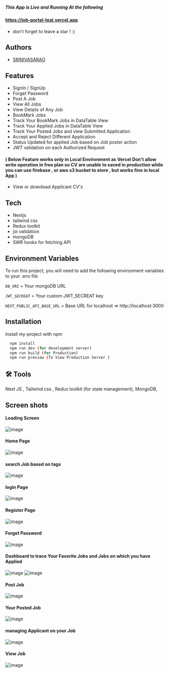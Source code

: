##### This App is Live and Running At the following
#### https://job-portal-teal.vercel.app

 - don't forget to leave a star ! :)

## Authors

- [SRINIVASARAO](https://www.github.com/srinivasrao)

## Features

- SignIn / SignUp
- Forget Password
- Post A Job
- View  All Jobs
- View Details of Any Job
- BookMark Jobs
- Track Your BookMark Jobs in DataTable View
- Track Your Applied Jobs in DataTable View 
- Track Your Posted Jobs and view Submitted Application 
- Accept and Reject Different Application 
- Status Updated for applied Job based on Job poster action 
- JWT validation on each Authorized Request

#### ( Below Feature works only in Local Environment as Vercel Don't allow write operation in free plan so CV are unable to saved in production while you can use firebase , or aws s3 bucket to store , but works fine in local App ) 
- View or download Applicant CV's 



## Tech
- Nextjs
- tailwind css
- Redux toolkit
- joi validation
- mongoDB
- SWR hooks for fetching API 

## Environment Variables

To run this project, you will need to add the following environment variables to your .env file

`DB_URI` = Your mongoDB URL

`JWT_SECREAT` = Your custom JWT_SECREAT key

`NEXT_PUBLIC_API_BASE_URL` =  Base URL for localhost  => http://localhost:3000


## Installation

Install my-project with npm

```bash
  npm install
  npm run dev (for development server)
  npm run build (for Production)
  npm run preview (To View Production Server )
```
    
    


## 🛠 Tools

Next JS , 
Tailwind css ,
Redux toolkit (for state management),
MongoDB, 



## Screen shots

#### Loading Screen
![image](https://user-images.githubusercontent.com/90745903/235368351-699df61b-15bb-429d-9387-c724cc4c0d75.png)

#### Home Page 
![image](https://user-images.githubusercontent.com/90745903/235368363-0fd4d1d4-e7ef-4202-b764-fc16f5185723.png)


#### search Job based on tags
![image](https://user-images.githubusercontent.com/90745903/235368398-2b9f560c-faf9-43e8-9404-39da691bfb40.png)




#### login Page
![image](https://user-images.githubusercontent.com/90745903/223760826-3b23f677-f6f1-4740-9859-a7de7795cd09.png)


#### Register Page
![image](https://user-images.githubusercontent.com/90745903/223760920-30248b2d-d221-4f3b-b5e2-23c685bdde37.png)

#### Forget Password 
![image](https://user-images.githubusercontent.com/90745903/224545005-68654792-96c0-4e75-9e01-526c1eda5228.png)

#### Dashboard to trace Your Favorite Jobs and Jobs on which you have Applied 
![image](https://user-images.githubusercontent.com/90745903/235368489-f55ae625-bb7d-4b69-a233-e3b58c48bff4.png)
![image](https://user-images.githubusercontent.com/90745903/235368497-e21d8ef2-2331-43cd-b2c8-d9b8d68fab2b.png)


#### Post Job
![image](https://user-images.githubusercontent.com/90745903/224545025-c678ce5e-94fb-4e64-aa8c-db9be558fa0d.png)

#### Your Posted Job
![image](https://user-images.githubusercontent.com/90745903/235368529-c23fb70f-0840-4795-bfce-062df0e2ef28.png)

#### managing Applicant on your Job
![image](https://user-images.githubusercontent.com/90745903/235368556-f8522766-7409-4031-a04f-b3fa0afa4e9f.png)


#### View Job 
![image](https://user-images.githubusercontent.com/90745903/224545051-9072fb38-411c-43f4-8a01-78af4c0a68ff.png)





